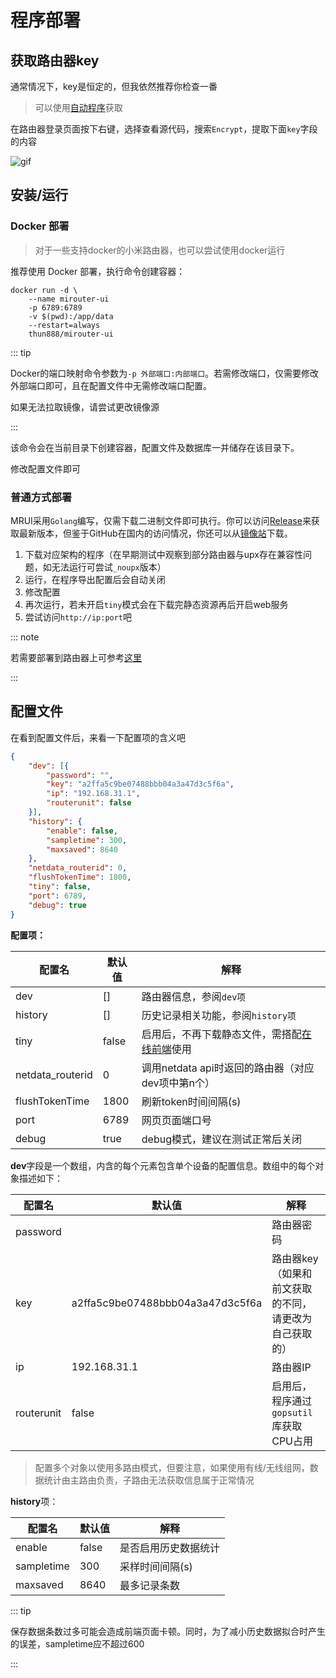 #  程序部署

## 获取路由器key

通常情况下，key是恒定的，但我依然推荐你检查一番

> 可以使用[自动程序](/download/mikvivator)获取

在路由器登录页面按下右键，选择查看源代码，搜索`Encrypt`，提取下面`key`字段的内容

![gif](https://onep.hzchu.top/mount/pic/myself/2024/07/669b68a8b244f.gif)

## 安装/运行

### Docker 部署

> 对于一些支持docker的小米路由器，也可以尝试使用docker运行

推荐使用 Docker 部署，执行命令创建容器：

```
docker run -d \
    --name mirouter-ui
	-p 6789:6789
    -v $(pwd):/app/data
    --restart=always
    thun888/mirouter-ui
```

::: tip

Docker的端口映射命令参数为`-p 外部端口:内部端口`。若需修改端口，仅需要修改外部端口即可，且在配置文件中无需修改端口配置。

如果无法拉取镜像，请尝试更改镜像源

 :::

该命令会在当前目录下创建容器，配置文件及数据库一并储存在该目录下。

修改配置文件即可

### 普通方式部署

MRUI采用`Golang`编写，仅需下载二进制文件即可执行。你可以访问[Release](https://github.com/Mirouterui/mirouter-ui/releases/)来获取最新版本，但鉴于GitHub在国内的访问情况，你还可以从[镜像站](https://mrui-api.hzchu.top/down/)下载。

1. 下载对应架构的程序（在早期测试中观察到部分路由器与upx存在兼容性问题，如无法运行可尝试`_noupx`版本）
2. 运行，在程序导出配置后会自动关闭
3. 修改配置
4. 再次运行，若未开启`tiny`模式会在下载完静态资源再后开启web服务
5. 尝试访问`http://ip:port`吧

::: note

若需要部署到路由器上可参考[这里](/guide/deploytorouter.md)

 :::

## 配置文件

在看到配置文件后，来看一下配置项的含义吧

```json
{
    "dev": [{
        "password": "",
        "key": "a2ffa5c9be07488bbb04a3a47d3c5f6a",
        "ip": "192.168.31.1",
        "routerunit": false
    }],
    "history": {
        "enable": false,
        "sampletime": 300,
        "maxsaved": 8640
    },
    "netdata_routerid": 0,
    "flushTokenTime": 1800,
    "tiny": false,
    "port": 6789,
    "debug": true
}
```

**配置项：**

| 配置名           | 默认值 | 解释                                                         |
| ---------------- | ------ | ------------------------------------------------------------ |
| dev              | []     | 路由器信息，参阅`dev项`                                      |
| history          | []     | 历史记录相关功能，参阅`history项`                            |
| tiny             | false  | 启用后，不再下载静态文件，需搭配[在线前端](http://mrui-web.hzchu.top/)使用 |
| netdata_routerid | 0      | 调用netdata api时返回的路由器（对应dev项中第n个）            |
| flushTokenTime   | 1800   | 刷新token时间间隔(s)                                         |
| port             | 6789   | 网页页面端口号                                               |
| debug            | true   | debug模式，建议在测试正常后关闭                              |

**dev**字段是一个数组，内含的每个元素包含单个设备的配置信息。数组中的每个对象描述如下：

| 配置名     | 默认值                           | 解释                                                  |
| ---------- | -------------------------------- | ----------------------------------------------------- |
| password   |                                  | 路由器密码                                            |
| key        | a2ffa5c9be07488bbb04a3a47d3c5f6a | 路由器key（如果和前文获取的不同，请更改为自己获取的） |
| ip         | 192.168.31.1                     | 路由器IP                                              |
| routerunit | false                            | 启用后，程序通过`gopsutil`库获取CPU占用               |

> 配置多个对象以使用多路由模式，但要注意，如果使用有线/无线组网，数据统计由主路由负责，子路由无法获取信息属于正常情况

**history**项：

| 配置名     | 默认值 | 解释                 |
| ---------- | ------ | -------------------- |
| enable     | false  | 是否启用历史数据统计 |
| sampletime | 300    | 采样时间间隔(s)      |
| maxsaved   | 8640   | 最多记录条数         |

::: tip

保存数据条数过多可能会造成前端页面卡顿。同时，为了减小历史数据拟合时产生的误差，sampletime应不超过600

 :::
